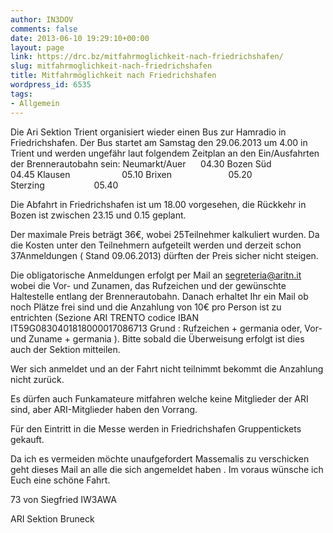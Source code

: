 ```yaml
---
author: IN3DOV
comments: false
date: 2013-06-10 19:29:10+00:00
layout: page
link: https://drc.bz/mitfahrmoglichkeit-nach-friedrichshafen/
slug: mitfahrmoglichkeit-nach-friedrichshafen
title: Mitfahrmöglichkeit nach Friedrichshafen
wordpress_id: 6535
tags:
- Allgemein
---
```


Die Ari Sektion Trient organisiert wieder einen Bus zur Hamradio in Friedrichshafen. Der Bus startet am Samstag den 29.06.2013 um 4.00 in Trient und werden ungefähr laut folgendem Zeitplan an den Ein/Ausfahrten der Brennerautobahn sein:
Neumarkt/Auer      04.30
Bozen Süd                04.45
Klausen                     05.10
Brixen                       05.20
Sterzing                    05.40




Die Abfahrt in Friedrichshafen ist um 18.00 vorgesehen, die Rückkehr in Bozen ist zwischen 23.15 und 0.15 geplant.




Der maximale Preis beträgt 36€, wobei 25Teilnehmer kalkuliert wurden. Da die Kosten unter den Teilnehmern aufgeteilt werden und derzeit schon 37Anmeldungen ( Stand 09.06.2013) dürften der Preis sicher nicht steigen.




Die obligatorische Anmeldungen erfolgt per Mail an [segreteria@aritn.it](mailto:segreteria@aritn.it) wobei die Vor- und Zunamen, das Rufzeichen und der gewünschte Haltestelle entlang der Brennerautobahn. Danach erhaltet Ihr ein Mail ob noch Plätze frei sind und die Anzahlung von 10€ pro Person ist zu entrichten (Sezione ARI TRENTO codice IBAN  IT59G0830401818000017086713 Grund : Rufzeichen + germania oder, Vor- und Zuname + germania ). Bitte sobald die Überweisung erfolgt ist dies auch der Sektion mitteilen.




Wer sich anmeldet und an der Fahrt nicht teilnimmt bekommt die Anzahlung nicht zurück.




Es dürfen auch Funkamateure mitfahren welche keine Mitglieder der ARI sind, aber ARI-Mitglieder haben den Vorrang.




Für den Eintritt in die Messe werden in Friedrichshafen Gruppentickets gekauft.




Da ich es vermeiden möchte unaufgefordert Massemalis zu verschicken geht dieses Mail an alle die sich angemeldet haben .
Im voraus wünsche ich Euch eine schöne Fahrt.




73 von Siegfried IW3AWA




ARI Sektion Bruneck
